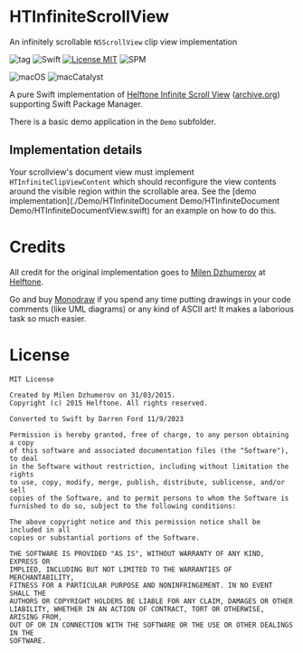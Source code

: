 # HTInfiniteScrollView

An infinitely scrollable `NSScrollView` clip view implementation

![tag](https://img.shields.io/github/v/tag/dagronf/HTInfiniteScrollView)
![Swift](https://img.shields.io/badge/Swift-5.4-orange.svg)
[![License MIT](https://img.shields.io/badge/license-MIT-magenta.svg)](https://github.com/dagronf/HTInfiniteScrollView/blob/master/LICENSE) 
![SPM](https://img.shields.io/badge/spm-compatible-maroon.svg)

![macOS](https://img.shields.io/badge/macOS-10.13+-darkblue)
![macCatalyst](https://img.shields.io/badge/macCatalyst-2+-orangered)

A pure Swift implementation of [Helftone Infinite Scroll View](https://github.com/helftone/infinite-nsscrollview/) ([archive.org](https://web.archive.org/web/20230911024330/https://blog.helftone.com/infinite-nsscrollview/)) supporting Swift Package Manager.

There is a basic demo application in the `Demo` subfolder.

## Implementation details

Your scrollview's document view must implement `HTInfiniteClipViewContent` which should reconfigure the view contents
around the visible region within the scrollable area. See the [demo implementation](./Demo/HTInfiniteDocument Demo/HTInfiniteDocument Demo/HTInfiniteDocumentView.swift)
for an example on how to do this.

# Credits

All credit for the original implementation goes to [Milen Dzhumerov](https://twitter.com/milend) at [Helftone](https://blog.helftone.com/infinite-nsscrollview/). 

Go and buy [Monodraw](https://monodraw.helftone.com/) if you spend any time putting drawings in your code comments (like UML diagrams) or any kind of ASCII art! It makes a laborious task so much easier.

# License

```
MIT License

Created by Milen Dzhumerov on 31/03/2015.
Copyright (c) 2015 Helftone. All rights reserved.

Converted to Swift by Darren Ford 11/9/2023

Permission is hereby granted, free of charge, to any person obtaining a copy
of this software and associated documentation files (the "Software"), to deal
in the Software without restriction, including without limitation the rights
to use, copy, modify, merge, publish, distribute, sublicense, and/or sell
copies of the Software, and to permit persons to whom the Software is
furnished to do so, subject to the following conditions:

The above copyright notice and this permission notice shall be included in all
copies or substantial portions of the Software.

THE SOFTWARE IS PROVIDED "AS IS", WITHOUT WARRANTY OF ANY KIND, EXPRESS OR
IMPLIED, INCLUDING BUT NOT LIMITED TO THE WARRANTIES OF MERCHANTABILITY,
FITNESS FOR A PARTICULAR PURPOSE AND NONINFRINGEMENT. IN NO EVENT SHALL THE
AUTHORS OR COPYRIGHT HOLDERS BE LIABLE FOR ANY CLAIM, DAMAGES OR OTHER
LIABILITY, WHETHER IN AN ACTION OF CONTRACT, TORT OR OTHERWISE, ARISING FROM,
OUT OF OR IN CONNECTION WITH THE SOFTWARE OR THE USE OR OTHER DEALINGS IN THE
SOFTWARE.
```
